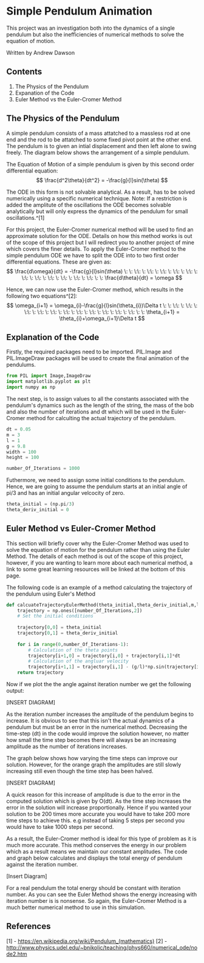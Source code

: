 # Simple Pendulum Animation
This project was an investigation both into the dynamics of a single pendulum but also the inefficiencies of numerical methods to solve the equation of motion.

Written by Andrew Dawson
## Contents
1. The Physics of the Pendulum
2.  Expanation of the Code
3.  Euler Method vs the Euler-Cromer Method

## The Physics of the Pendulum
A simple pendulum consists of a mass attatched to a massless rod at one end and the rod to be attatched to some fixed pivot point at the other end. The pendulum is to given an intial displacement and then left alone to swing freely. The diagram below shows the arrangement of a simple pendulum.


The Equation of Motion of a simple pendulum is given by this second order differential equation:
$$
\frac{d^2\theta}{dt^2} = -\frac{g}{l}sin(\theta)
$$

The ODE in this form is not solvable analytical. As a result, has to be solved numerically using a specific numerical technique. Note: If a restriction is added the amplitute of the oscillations the ODE becomes solvable analytically but will only express the dynamics of the pendulum for small oscillations.^[1]

For this project, the Euler-Cromer numerical method will be used to find an approximate solution for the ODE. Details on how this method works is out of the scope of this project but I will redirect you to another project of mine which covers the finer details. To apply the Euler-Cromer method to the simple pendulum ODE we have to split the ODE into to two first order differential equations. These are given as:
$$
\frac{d\omega}{dt} = -\frac{g}{l}sin(\theta) 
\: \: \:\: \: \:\: \: \:\: \: \:\: \: \:\: \: \:\: \: \:\: \: \:\: \: \:\: \: \:\: \: \:\: \: \:
\frac{d\theta}{dt} = \omega
$$

Hence, we can now use the Euler-Cromer method, which results in the following two equations^[2]:
$$
\omega_{i+1} = \omega_{i}-\frac{g}{l}sin(\theta_{i})\Delta t
\: \: \:\: \: \:\: \: \:\: \: \:\: \: \:\: \: \:\: \: \:\: \: \:\: \: \:\: \: \:\: \: \:\: \: \:
\theta_{i+1} = \theta_{i}+\omega_{i+1}\Delta t
$$

## Explanation of the Code


Firstly, the required packages need to be imported. PIL.Image and PIL.ImageDraw packages will be used to create the final animation of the pendulums. 
```python
from PIL import Image,ImageDraw
import matplotlib.pyplot as plt
import numpy as np
```
The next step, is to assign values to all the constants associated with the pendulum's dynamics such as the length of the string, the mass of the bob and also the number of iterations and dt which will be used in the Euler-Cromer method for calculting the actual trajectory of the pendulum.

```python
dt = 0.05
m = 3
l = 1
g = 9.8
width = 100
height = 100

number_Of_Iterations = 1000
```
Futhermore, we need to assign some initial conditions to the pendulum. Hence, we are going to assume the pendulum starts at an initial angle of pi/3 and has an initial angular velcocity of zero.
```python
theta_initial = (np.pi/3)
theta_deriv_initial = 0
```

## Euler Method vs Euler-Cromer Method
This section will briefly cover why the Euler-Cromer Method was used to solve the equation of motion for the pendulum rather than using the Euler Method. The details of each method is out of the scope of this project, however, if you are wanting to learn more about each numerical method, a link to some great learning resources will be linked at the bottom of this page.

The following code is an example of a method calculating the trajectory of the pendulum using Euler's Method
```python
def calcuateTrajectoryEulerMethod(theta_initial,theta_deriv_initial,m,l,g,dt,number_Of_Iterations):
    trajectory = np.ones([number_Of_Iterations,2])
    # Set the initial conditions
    
    trajectory[0,0] = theta_initial
    trajectory[0,1] = theta_deriv_initial  
    
    for i in range(0,number_Of_Iterations-1):
        # Calculation of the theta points
        trajectory[i+1,0] = trajectory[i,0] + trajectory[i,1]*dt
        # Calculation of the angluar velocity
        trajectory[i+1,1] = trajectory[i,1] - (g/l)*np.sin(trajectory[i,0])*dt                      
    return trajectory
```

Now if we plot the the angle against iteration number we get the following output:

[INSERT DIAGRAM]

As the iteration number increases the amplitude of the pendulum begins to increase. It is obvious to see that this isn't the actual dynamics of a pendulum but must be an error in the numerical method.  Decreasing the time-step (dt) in the code would improve the solution however, no matter how small the time step becomes there will always be an increasing amplitude as the number of iterations increases.

The graph below shows how varying the time steps can improve our solution. However, for the orange graph the amplitudes are still slowly increasing still even though the time step has been halved.

[INSERT DIAGRAM]

A quick reason for this increase of amplitude is due to the error in the computed solution which is given by O(dt). As the time step increases the error in the solution will increase proportionally. Hence if you wanted your solution to be 200 times more accurate you would have to take 200 more time steps to achieve this. e.g instead of taking 5 steps per second you would have to take 1000 steps per second.

As a result, the Euler-Cromer method is ideal for this type of problem as it is much more accurate. This method conserves the energy in our problem which as a result means we maintain our constant amplitudes. The code and graph below calculates and displays the total energy of pendulum against the iteration number.

[Insert Diagram]

For a real pendulum the total energy should be constant with iteration number. As you can see the Euler Method shows the energy increasing with iteration number is is nonsense. So again, the Euler-Cromer Method is a much better numerical method to use in this simulation.

## References
[1] - https://en.wikipedia.org/wiki/Pendulum_(mathematics)
[2] - http://www.physics.udel.edu/~bnikolic/teaching/phys660/numerical_ode/node2.htm
